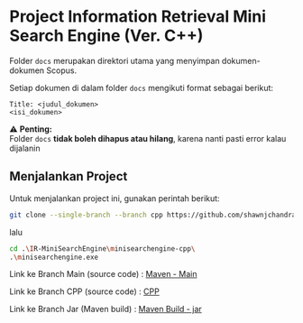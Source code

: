 # Project Information Retrieval Mini Search Engine (Ver. C++)

Folder `docs` merupakan direktori utama yang menyimpan dokumen-dokumen Scopus.

Setiap dokumen di dalam folder `docs` mengikuti format sebagai berikut:

``` 
Title: <judul_dokumen>
<isi_dokumen>
```

⚠️ **Penting:**  
Folder `docs` **tidak boleh dihapus atau hilang**, karena nanti pasti error kalau dijalanin

## Menjalankan Project

Untuk menjalankan project ini, gunakan perintah berikut:

```bash
git clone --single-branch --branch cpp https://github.com/shawnjchandra/IR-MiniSearchEngine
```
lalu

```bash
cd .\IR-MiniSearchEngine\minisearchengine-cpp\
.\minisearchengine.exe
```

Link ke Branch Main (source code) : [Maven - Main](https://github.com/shawnjchandra/IR-MiniSearchEngine)

Link ke Branch CPP (source code) : [CPP](https://github.com/shawnjchandra/IR-MiniSearchEngine/tree/cpp)

Link ke Branch Jar (Maven build) : [Maven Build - jar](https://github.com/shawnjchandra/IR-MiniSearchEngine/tree/jar)